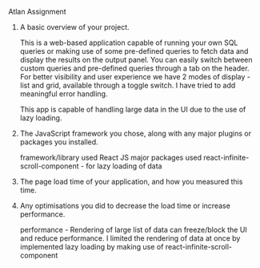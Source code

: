 Atlan Assignment

1. A basic overview of your project.

    This is a web-based application capable of running your own SQL queries or making use of some pre-defined queries to fetch data and         display the results on the output panel.
    You can easily switch between custom queries and pre-defined queries through a tab on the header.
    For better visibility and user experience we have 2 modes of display - list and grid, available through a toggle switch.
    I have tried to add meaningful error handling.
   
    This app is capable of handling large data in the UI due to the use of lazy loading.

3. The JavaScript framework you chose, along with any major plugins or packages you installed.

    framework/library used
        React JS
    major packages used
        react-infinite-scroll-component - for lazy loading of data

4. The page load time of your application, and how you measured this time.


5. Any optimisations you did to decrease the load time or increase performance.

    performance - 
    Rendering of large list of data can freeze/block the UI and reduce performance.
    I limited the rendering of data at once by implemented lazy loading by making use of react-infinite-scroll-component
